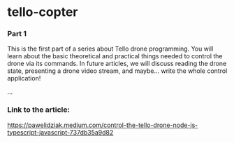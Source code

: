 # tello-copter

### Part 1

This is the first part of a series about Tello drone programming. You will learn about the basic theoretical and practical things needed to control the drone via its commands. In future articles, we will discuss reading the drone state, presenting a drone video stream, and maybe... write the whole control application!

...

### Link to the article:

https://pawelidziak.medium.com/control-the-tello-drone-node-js-typescript-javascript-737db35a9d82
